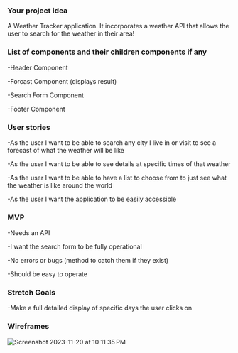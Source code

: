 ### Your project idea

A Weather Tracker application. It incorporates a weather API that allows the user to search for the weather in their area!

### List of components and their children components if any

-Header Component

-Forcast Component (displays result)

-Search Form Component

-Footer Component

### User stories

-As the user I want to be able to search any city I live in or visit to see a forecast of what the weather will be like

-As the user I want to be able to see details at specific times of that weather

-As the user I want to be able to have a list to choose from to just see what the weather is like around the world

-As the user I want the application to be easily accessible

### MVP

-Needs an API

-I want the search form to be fully operational

-No errors or bugs (method to catch them if they exist)

-Should be easy to operate

### Stretch Goals

-Make a full detailed display of specific days the user clicks on

### Wireframes

![Screenshot 2023-11-20 at 10 11 35 PM](https://media.git.generalassemb.ly/user/49500/files/5f271c97-983f-472f-be59-b7b5a439deb0)
